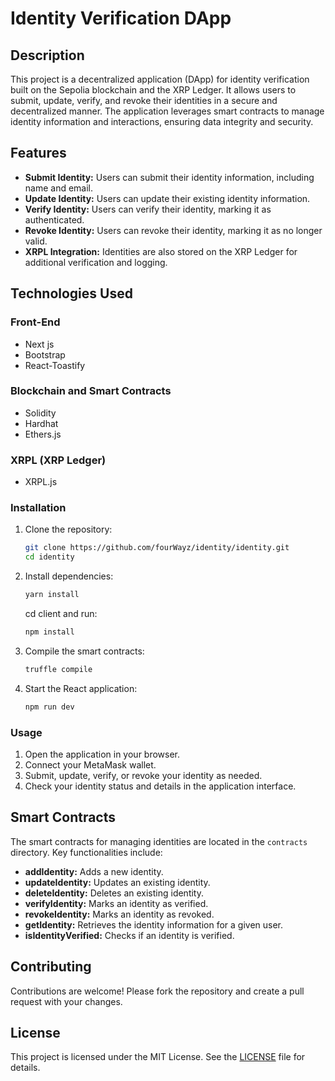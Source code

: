 # Identity Verification DApp

## Description

This project is a decentralized application (DApp) for identity verification built on the Sepolia blockchain and the XRP Ledger. It allows users to submit, update, verify, and revoke their identities in a secure and decentralized manner. The application leverages smart contracts to manage identity information and interactions, ensuring data integrity and security.

## Features

- **Submit Identity:** Users can submit their identity information, including name and email.
- **Update Identity:** Users can update their existing identity information.
- **Verify Identity:** Users can verify their identity, marking it as authenticated.
- **Revoke Identity:** Users can revoke their identity, marking it as no longer valid.
- **XRPL Integration:** Identities are also stored on the XRP Ledger for additional verification and logging.

## Technologies Used

### Front-End
- Next js
- Bootstrap
- React-Toastify

### Blockchain and Smart Contracts
- Solidity
- Hardhat
- Ethers.js

### XRPL (XRP Ledger)
- XRPL.js


### Installation

1. Clone the repository:
   ```sh
   git clone https://github.com/fourWayz/identity/identity.git
   cd identity
   ```

2. Install dependencies:
   ```sh
   yarn install
   ```
   cd client and run:
      ```sh
   npm install
   ```
   

4. Compile the smart contracts:
   ```sh
   truffle compile
   ```

6. Start the React application:
   ```sh
   npm run dev
   ```

### Usage

1. Open the application in your browser.
2. Connect your MetaMask wallet.
3. Submit, update, verify, or revoke your identity as needed.
4. Check your identity status and details in the application interface.

## Smart Contracts

The smart contracts for managing identities are located in the `contracts` directory. Key functionalities include:

- **addIdentity:** Adds a new identity.
- **updateIdentity:** Updates an existing identity.
- **deleteIdentity:** Deletes an existing identity.
- **verifyIdentity:** Marks an identity as verified.
- **revokeIdentity:** Marks an identity as revoked.
- **getIdentity:** Retrieves the identity information for a given user.
- **isIdentityVerified:** Checks if an identity is verified.

## Contributing

Contributions are welcome! Please fork the repository and create a pull request with your changes.

## License

This project is licensed under the MIT License. See the [LICENSE](LICENSE) file for details.
